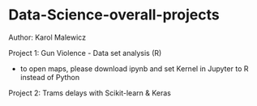 # Data-Science-overall-projects
Author: Karol Malewicz

Project 1: Gun Violence - Data set analysis (R)
- to open maps, please download ipynb and set Kernel in Jupyter to R instead of Python


Project 2: Trams delays with Scikit-learn & Keras

